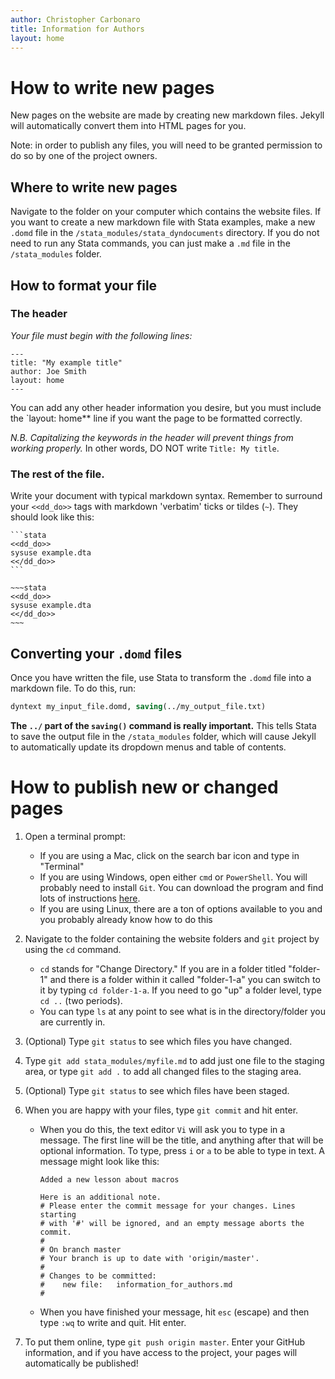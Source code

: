 ```yaml
---
author: Christopher Carbonaro
title: Information for Authors
layout: home
---
```


# How to write new pages

New pages on the website are made by creating new markdown files. Jekyll will automatically convert them into HTML pages for you.

Note: in order to publish any files, you will need to be granted permission to do so by one of the project owners. 

## Where to write new pages

Navigate to the folder on your computer which contains the website files. If you want to create a new markdown file with Stata examples, make a new `.domd` file in the `/stata_modules/stata_dyndocuments` directory. If you do not need to run any Stata commands, you can just make a `.md` file in the `/stata_modules` folder.

## How to format your file

### The header

*Your file must begin with the following lines:*

```
---
title: "My example title"
author: Joe Smith
layout: home
---
```

You can add any other header information you desire, but you must include the `layout: home** line if you want the page to be formatted correctly.

*N.B. Capitalizing the keywords in the header will prevent things from working properly.* In other words, DO NOT write `Title: My title`.

### The rest of the file.

Write your document with typical markdown syntax. Remember to surround your `<<dd_do>>` tags with markdown 'verbatim' ticks or tildes (`~`). They should look like this:

~~~~
```stata
<<dd_do>>
sysuse example.dta
<</dd_do>>
```

~~~stata
<<dd_do>>
sysuse example.dta
<</dd_do>>
~~~
~~~~

## Converting your `.domd` files

Once you have written the file, use Stata to transform the `.domd` file into a markdown file. To do this, run:

```stata
dyntext my_input_file.domd, saving(../my_output_file.txt)
```

**The `../` part of the `saving()` command is really important.** This tells Stata to save the output file in the `/stata_modules` folder, which will cause Jekyll to automatically update its dropdown menus and table of contents.

# How to publish new or changed pages

1. Open a terminal prompt:
   * If you are using a Mac, click on the search bar icon and type in "Terminal"
   * If you are using Windows, open either `cmd` or `PowerShell`. You will probably need to install `Git`. You can download the program and find lots of instructions [here](https://git-scm.com/).
   * If you are using Linux, there are a ton of options available to you and you probably already know how to do this
   
2. Navigate to the folder containing the website folders and `git` project by using the `cd` command.
   * `cd` stands for "Change Directory." If you are in a folder titled "folder-1" and there is a folder within it called "folder-1-a" you can switch to it by typing `cd folder-1-a`. If you need to go "up" a folder level, type `cd ..` (two periods).
   * You can type `ls` at any point to see what is in the directory/folder you are currently in.
   
3. (Optional) Type `git status` to see which files you have changed.
4. Type `git add stata_modules/myfile.md` to add just one file to the staging area, or type `git add .` to add all changed files to the staging area.
5. (Optional) Type `git status` to see which files have been staged.
6. When you are happy with your files, type `git commit` and hit enter.
   * When you do this, the text editor `Vi` will ask you to type in a message. The first line will be the title, and anything after that will be optional information. To type, press `i` or `a` to be able to type in text. A message might look like this:
   
     ```
     Added a new lesson about macros
     
     Here is an additional note.
     # Please enter the commit message for your changes. Lines starting
     # with '#' will be ignored, and an empty message aborts the commit.
     #
     # On branch master
     # Your branch is up to date with 'origin/master'.
     #
     # Changes to be committed:
     #    new file:   information_for_authors.md 
     #
     ```

   * When you have finished your message, hit `esc` (escape) and then type `:wq` to write and quit. Hit enter.

7. To put them online, type `git push origin master`. Enter your GitHub information, and if you have access to the project, your pages will automatically be published!
